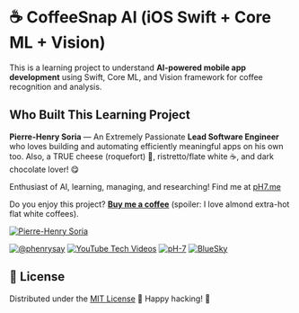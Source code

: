 # ☕ CoffeeSnap AI (iOS Swift + Core ML + Vision)

This is a learning project to understand **AI-powered mobile app development** using Swift, Core ML, and Vision framework for coffee recognition and analysis.


## Who Built This Learning Project

**Pierre-Henry Soria** — An Extremely Passionate **Lead Software Engineer** who loves building and automating efficiently meaningful apps on his own too. Also, a TRUE cheese (roquefort) 🧀, ristretto/flate white ☕️, and dark chocolate lover! 😋

Enthusiast of AI, learning, managing, and researching! Find me at [pH7.me](https://ph7.me)

Do you enjoy this project? **[Buy me a coffee](https://ko-fi.com/phenry)** (spoiler: I love almond extra-hot flat white coffees).

[![Pierre-Henry Soria](https://s.gravatar.com/avatar/a210fe61253c43c869d71eaed0e90149?s=200)](https://ph7.me "Pierre-Henry Soria's personal website")

[![@phenrysay][x-icon]](https://x.com/phenrysay "Follow Me on X") [![YouTube Tech Videos][youtube-icon]](https://www.youtube.com/@pH7Programming "My YouTube Tech Channel") [![pH-7][github-icon]](https://github.com/pH-7 "Follow Me on GitHub") [![BlueSky][bsky-icon]](https://bsky.app/profile/ph7s.bsky.social "Follow Me on BlueSky")


## 📄 License

Distributed under the [MIT License](LICENSE.md) 🎉 Happy hacking! 🤠


<!-- GitHub's Markdown reference links -->
[x-icon]: https://img.shields.io/badge/x-000000?style=for-the-badge&logo=x
[bsky-icon]: https://img.shields.io/badge/BlueSky-00A8E8?style=for-the-badge&logo=bluesky&logoColor=white
[youtube-icon]: https://img.shields.io/badge/YouTube-FF0000?style=for-the-badge&logo=youtube&logoColor=white
[github-icon]: https://img.shields.io/badge/GitHub-100000?style=for-the-badge&logo=github&logoColor=white
